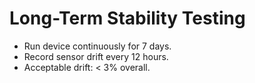 # Long-Term Stability Testing

- Run device continuously for 7 days.
- Record sensor drift every 12 hours.
- Acceptable drift: < 3% overall.
